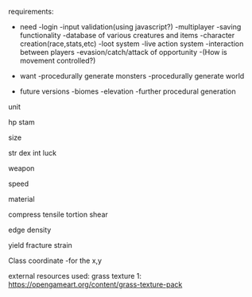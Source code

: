 requirements:
  * need
-login
-input validation(using javascript?)
-multiplayer
-saving functionality
-database of various creatures and items
-character creation(race,stats,etc)
-loot system
-live action system
-interaction between players
-evasion/catch/attack of opportunity
-(How is movement controlled?)


  * want
-procedurally generate monsters
-procedurally generate world

  * future versions
-biomes
-elevation
-further procedural generation

unit

hp
stam

size

str
dex
int
luck

weapon

speed

material

compress
tensile
tortion
shear

edge
density

yield
fracture
strain

Class coordinate
  -for the x,y

external resources used:
grass texture 1: https://opengameart.org/content/grass-texture-pack 
